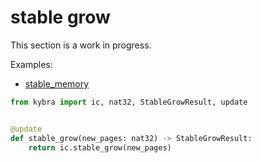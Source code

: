 # stable grow

This section is a work in progress.

Examples:

-   [stable_memory](https://github.com/demergent-labs/kybra/tree/main/examples/stable_memory)

```python
from kybra import ic, nat32, StableGrowResult, update


@update
def stable_grow(new_pages: nat32) -> StableGrowResult:
    return ic.stable_grow(new_pages)
```
